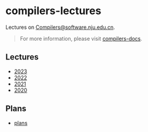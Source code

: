 # compilers-lectures

Lectures on [Compilers@software.nju.edu.cn](https://github.com/orgs/courses-at-nju-by-hfwei/teams/compilers-course-at-nju-software/repositories).

> For more information, please visit [compilers-docs](http://47.122.3.40:8081/#/).

## Lectures
- [2023](./2023/)
- [2022](./2022/)
- [2021](./2021/)
- [2020](./2020/)

## Plans
- [plans](./schedule/plans.md)